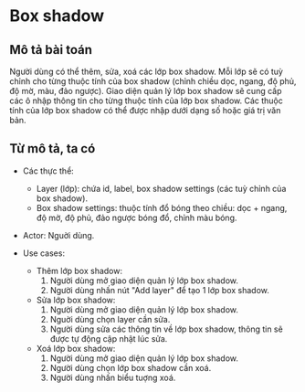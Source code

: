 # Box shadow

## Mô tả bài toán

Người dùng có thể thêm, sửa, xoá các lớp box shadow. Mỗi lớp sẽ có tuỳ chỉnh cho từng thuộc tính của box shadow (chỉnh chiều dọc, ngang, độ phủ, độ mờ, màu, đảo ngược). Giao diện quản lý lớp box shadow sẽ cung cấp các ô nhập thông tin cho từng thuộc tính của lớp box shadow. Các thuộc tính của lớp box shadow có thể được nhập dưới dạng số hoặc giá trị văn bản.

## Từ mô tả, ta có

- Các thực thể:
  - Layer (lớp): chứa id, label, box shadow settings (các tuỳ chỉnh của box shadow).
  - Box shadow settings: thuộc tính đổ bóng theo chiều: dọc + ngang, độ mờ, độ phủ, đảo ngược bóng đổ, chỉnh màu bóng.
  
- Actor: Nguời dùng.
  
- Use cases:
  - Thêm lớp box shadow:
    1. Người dùng mở giao diện quản lý lớp box shadow.
    2. Người dùng nhấn nút "Add layer" để tạo 1 lớp box shadow.
  - Sửa lớp box shadow:
    1. Người dùng mở giao diện quản lý lớp box shadow.
    2. Nguời dùng chọn layer cần sửa.
    3. Người dùng sửa các thông tin về lớp box shadow, thông tin sẽ được tự động cập nhật lúc sửa.
  - Xoá lớp box shadow:
    1. Người dùng mở giao diện quản lý lớp box shadow.
    2. Người dùng chọn lớp box shadow cần xoá.
    3. Người dùng nhấn biểu tuợng xoá.
